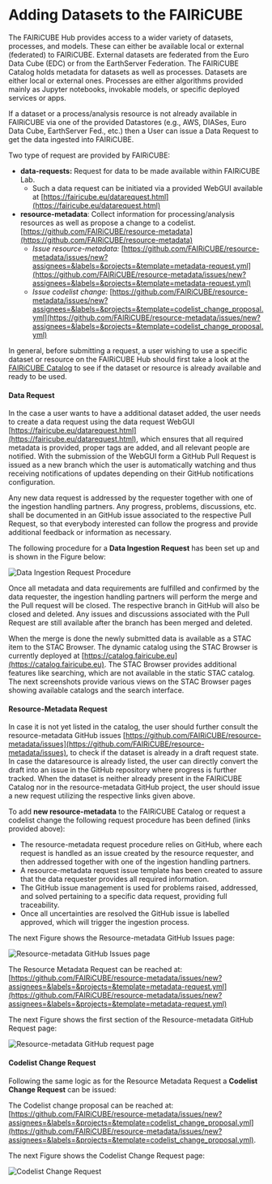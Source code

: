# Adding Datasets to the FAIRiCUBE


The FAIRiCUBE Hub provides access to a wider variety of datasets, processes, and models. These can either be available local or external (federated) to FAIRiCUBE. External datasets are federated from the Euro Data Cube (EDC) or from the EarthServer Federation.
The FAIRiCUBE Catalog holds metadata for datasets as well as processes. Datasets are either local or external ones. Processes are either algorithms provided mainly as Jupyter notebooks, invokable models, or specific deployed services or apps.

If a dataset or a process/analysis resource is not already available in FAIRiCUBE via one of the provided Datastores (e.g., AWS, DIASes, Euro Data Cube, EarthServer Fed., etc.) then a User can issue a Data Request to get the data ingested into FAIRiCUBE.

Two type of request are provided by FAIRiCUBE:

* **data-requests:** Request for data to be made available within FAIRiCUBE Lab.
    * Such a data request can be initiated via a provided WebGUI available at [https://fairicube.eu/datarequest.html](https://fairicube.eu/datarequest.html)
* **resource-metadata**: Collect information for processing/analysis resources as well as propose a change to a codelist. [https://github.com/FAIRiCUBE/resource-metadata](https://github.com/FAIRiCUBE/resource-metadata)
    * *Issue resource-metadata:* [https://github.com/FAIRiCUBE/resource-metadata/issues/new?assignees=&labels=&projects=&template=metadata-request.yml](https://github.com/FAIRiCUBE/resource-metadata/issues/new?assignees=&labels=&projects=&template=metadata-request.yml)
    * *Issue codelist change:* [https://github.com/FAIRiCUBE/resource-metadata/issues/new?assignees=&labels=&projects=&template=codelist_change_proposal.yml](https://github.com/FAIRiCUBE/resource-metadata/issues/new?assignees=&labels=&projects=&template=codelist_change_proposal.yml)

In general, before submitting a request, a user wishing to use a specific dataset or resource on the FAIRiCUBE Hub should first take a look at the [FAIRiCUBE Catalog](https://catalog.fairicube.eu) to see if the dataset or resource is already available and ready to be used.



#### Data Request

In the case a user wants to have a additional dataset added, the user needs to create a data request using the data request WebGUI [https://fairicube.eu/datarequest.html](https://fairicube.eu/datarequest.html), which ensures that all required metadata is provided, proper tags are added, and all relevant people are notified. With the submission of the WebGUI form a GitHub Pull Request is issued as a new branch which the user is automatically watching and thus receiving notifications of updates depending on their GitHub notifications configuration.

Any new data request is addressed by the requester together with one of the ingestion handling partners. Any progress, problems, discussions, etc. shall be documented in an GitHub issue associated to the respective Pull Request, so that everybody interested can follow the progress and provide additional feedback or information as necessary.

The following procedure for a **Data Ingestion Request** has been set up and is shown in the Figure below:

![Data Ingestion Request Procedure](../images/fairicube_data_ingestion_request_flowchart.png)

Once all metadata and data requirements are fulfilled and confirmed by the data requester, the ingestion handling partners will perform the merge and the Pull request will be closed. The respective branch in GitHub will also be closed and deleted. Any issues and discussions associated with the Pull Request are still available after the branch has been merged and deleted.

When the merge is done the newly submitted data is available as a STAC item to the STAC Browser. The dynamic catalog using the STAC Browser is currently deployed at [https://catalog.fairicube.eu](https://catalog.fairicube.eu). The STAC Browser provides additional features like searching, which are not available in the static STAC catalog. The next screenshots provide various views on the STAC Browser pages showing available catalogs and the search interface.



#### Resource-Metadata Request

In case it is not yet listed in the catalog, the user should further consult the resource-metadata GitHub issues [https://github.com/FAIRiCUBE/resource-metadata/issues](https://github.com/FAIRiCUBE/resource-metadata/issues), to check if the dataset is already in a draft request state. In case the dataresource is already listed, the user can directly convert the draft into an issue in the GitHub repository where progress is further tracked.
When the dataset is neither already present in the FAIRiCUBE Catalog nor in the resource-metadata GitHub project, the user should issue a new request utilizing the respective links given above.

To add **new resource-metadata** to the FAIRiCUBE Catalog or request a codelist change the following request procedure has been defined (links provided above):

* The resource-metadata request procedure relies on GitHub, where each request is handled as an issue created by the resource requester, and then addressed together with one of the ingestion handling partners.
* A resource-metadata request issue template has been created to assure that the data requester provides all required information.
* The GitHub issue management is used for problems raised, addressed, and solved pertaining to a specific data request, providing full traceability.
* Once all uncertainties are resolved the GitHub issue is labelled approved, which will trigger the ingestion process.

The next Figure shows the Resource-metadata GitHub Issues page:

![Resource-metadata GitHub Issues page](../images/FAIRiCUBE_resource-metadata_issues.png)


The Resource Metadata Request can be reached at: [https://github.com/FAIRiCUBE/resource-metadata/issues/new?assignees=&labels=&projects=&template=metadata-request.yml](https://github.com/FAIRiCUBE/resource-metadata/issues/new?assignees=&labels=&projects=&template=metadata-request.yml)

The next Figure shows the first section of the Resource-metadata GitHub Request page:

![Resource-metadata GitHub request page](../images/FAIRiCUBE_resource-metadata_request_P1.png)


#### Codelist Change Request

Following the same logic as for the Resource Metadata Request a **Codelist Change Request** can be issued:

The Codelist change proposal can be reached at:  [https://github.com/FAIRiCUBE/resource-metadata/issues/new?assignees=&labels=&projects=&template=codelist_change_proposal.yml](https://github.com/FAIRiCUBE/resource-metadata/issues/new?assignees=&labels=&projects=&template=codelist_change_proposal.yml).

The next Figure shows the Codelist Change Request page:

![Codelist Change Request](../images/FAIRiCUBE_codelist_change.png)

